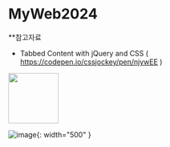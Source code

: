 # MyWeb2024


**참고자료

- Tabbed Content with jQuery and CSS  ( https://codepen.io/cssjockey/pen/njywEE )

<img src="https://github.com/user-attachments/assets/7123c633-0869-469a-9148-4bd428fe905c" width="100">

![image](https://github.com/user-attachments/assets/5a9c121b-c6d2-4b42-b792-0566d69fa9f1){: width="500" }
